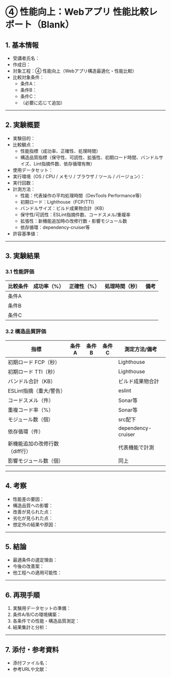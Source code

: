 # ④ 性能向上：Webアプリ 性能比較レポート（Blank）

## 1. 基本情報
- 受講者氏名：
- 作成日：
- 対象工程：④ 性能向上（Webアプリ構造最適化・性能比較）
- 比較対象条件：
  - 条件A：
  - 条件B：
  - 条件C：
  - （必要に応じて追加）

---

## 2. 実験概要
- 実験目的：
- 比較観点：
  - 性能指標（成功率、正確性、処理時間）
  - 構造品質指標（保守性、可読性、拡張性、初期ロード時間、バンドルサイズ、Lint指摘件数、依存循環有無）
- 使用データセット：
- 実行環境（OS / CPU / メモリ / ブラウザ / ツール / バージョン）：
- 実行回数：
- 計測方法：
  - 性能：代表操作の平均処理時間（DevTools Performance等）
  - 初期ロード：Lighthouse（FCP/TTI）
  - バンドルサイズ：ビルド成果物合計（KB）
  - 保守性/可読性：ESLint指摘件数、コードスメル/重複率
  - 拡張性：新機能追加時の改修行数・影響モジュール数
  - 依存循環：dependency-cruiser等
- 許容基準値：

---

## 3. 実験結果

### 3.1 性能評価
| 比較条件 | 成功率（%） | 正確性（%） | 処理時間（秒） | 備考 |
|----------|-------------|-------------|----------------|------|
| 条件A    |             |             |                |      |
| 条件B    |             |             |                |      |
| 条件C    |             |             |                |      |

### 3.2 構造品質評価
| 指標 | 条件A | 条件B | 条件C | 測定方法/備考 |
|------|-------|-------|-------|---------------|
| 初期ロード FCP（秒） |       |       |       | Lighthouse |
| 初期ロード TTI（秒） |       |       |       | Lighthouse |
| バンドル合計（KB） |       |       |       | ビルド成果物合計 |
| ESLint指摘（重大/警告） |       |       |       | eslint |
| コードスメル（件） |       |       |       | Sonar等 |
| 重複コード率（%） |       |       |       | Sonar等 |
| モジュール数（個） |       |       |       | src配下 |
| 依存循環（件） |       |       |       | dependency-cruiser |
| 新機能追加の改修行数（diff行） |       |       |       | 代表機能で計測 |
| 影響モジュール数（個） |       |       |       | 同上 |

---

## 4. 考察
- 性能差の要因：
- 構造品質への影響：
- 改善が見られた点：
- 劣化が見られた点：
- 想定外の結果や原因：

---

## 5. 結論
- 最適条件の選定理由：
- 今後の改善案：
- 他工程への適用可能性：

---

## 6. 再現手順
1. 実験用データセットの準備：
2. 条件A/B/Cの環境構築：
3. 各条件での性能・構造品質測定：
4. 結果集計と分析：

---

## 7. 添付・参考資料
- 添付ファイル名：
- 参考URLや文献：